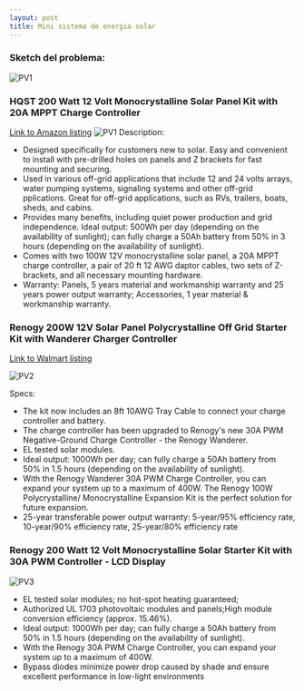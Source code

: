 ```yaml
---
layout: post
title: Mini sistema de energia solar
---
```


### Sketch del problema:
![PV1](https://roskideluge.github.io/images/sketch2.jpg)

### HQST 200 Watt 12 Volt Monocrystalline Solar Panel Kit with 20A MPPT Charge Controller
[Link to Amazon listing](https://www.amazon.com/dp/B01CAXVQPM)
![PV1](https://roskideluge.github.io/images/SolarPanel_Diagram.jpg "HQST 200 Watt 12 Volt Monocrystalline Solar Panel Kit with 20A MPPT Charge Controller")
Description:
* Designed specifically for customers new to solar. Easy and convenient to install with pre-drilled holes on panels and Z brackets for fast mounting and securing.
* Used in various off-grid applications that include 12 and 24 volts arrays, water pumping systems, signaling systems and other off-grid pplications. Great for off-grid applications, such as RVs, trailers, boats, sheds, and cabins.
* Provides many benefits, including quiet power production and grid independence. Ideal output: 500Wh per day (depending on the availability of sunlight); can fully charge a 50Ah battery from 50% in 3 hours (depending on the availability of sunlight).
* Comes with two 100W 12V monocrystalline solar panel, a 20A MPPT charge controller, a pair of 20 ft 12 AWG daptor cables, two sets of Z-brackets, and all necessary mounting hardware.
* Warranty: Panels, 5 years material and workmanship warranty and 25 years power output warranty; Accessories, 1 year material & workmanship warranty. 

### Renogy 200W 12V Solar Panel Polycrystalline Off Grid Starter Kit with Wanderer Charger Controller

[Link to Walmart listing](https://www.walmart.com/ip/Renogy-200W-12V-Solar-Panel-Polycrystalline-Off-Grid-Starter-Kit-with-Wanderer-Charger-Controller/117042721?findingMethod=wpa&tgtp=0&cmp=-1&relRank=2&pt=ip&adgrp=-1&plmt=944x345_B-C-OG_TI_4-20_HL-BOTTOM&wpa_qs=fx4DJnofQS3a734lXSCIa8GwqazpHanHNG-sShstbN6b8TnsTsae9CvawhZf395X&bkt=item_control&pgid=118614164&itemId=117042721&relUUID=2f06ad55-0270-494c-bad7-7ebe13cd56bf&adUid=c6741b06-5436-48e1-a697-f1f567e21fa4&adiuuid=c200a4c9-4abc-40a3-a6d6-0af84032b430&adpgm=hl&pltfm=desktop)

![PV2](https://roskideluge.github.io/images/renology.jpeg)

Specs:

* The kit now includes an 8ft 10AWG Tray Cable to connect your charge controller and battery.
* The charge controller has been upgraded to Renogy's new 30A PWM Negative-Ground Charge Controller - the Renogy Wanderer.
* EL tested solar modules.
* Ideal output: 1000Wh per day; can fully charge a 50Ah battery from 50% in 1.5 hours (depending on the availability of sunlight).
* With the Renogy Wanderer 30A PWM Charge Controller, you can expand your system up to a maximum of 400W. The Renogy 100W Polycrystalline/ Monocrystalline Expansion Kit is the perfect solution for future expansion.
* 25-year transferable power output warranty: 5-year/95% efficiency rate, 10-year/90% efficiency rate, 25-year/80% efficiency rate

###  Renogy 200 Watt 12 Volt Monocrystalline Solar Starter Kit with 30A PWM Controller - LCD Display 

![PV3](https://roskideluge.github.io/images/renogy2.jpg)

* EL tested solar modules; no hot-spot heating guaranteed;
* Authorized UL 1703 photovoltaic modules and panels;High module conversion efficiency (approx. 15.46%).
* Ideal output: 1000Wh per day; can fully charge a 50Ah battery from 50% in 1.5 hours (depending on the availability of sunlight).
* With the Renogy 30A PWM Charge Controller, you can expand your system up to a maximum of 400W.
* Bypass diodes minimize power drop caused by shade and ensure excellent performance in low-light environments 
